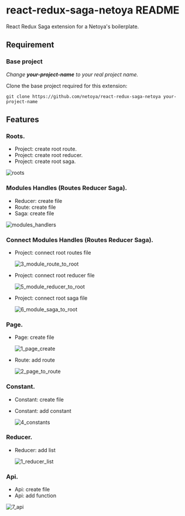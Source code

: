# react-redux-saga-netoya README

React Redux Saga extension for a Netoya's boilerplate.

## Requirement

### Base project

_Change ***your-project-name*** to your real project name._

Clone the base project required for this extension:

```
git clone https://github.com/netoya/react-redux-saga-netoya your-project-name
```

## Features

### Roots.

- Project: create root route.
- Project: create root reducer.
- Project: create root saga.

![roots](images/1_root.gif)

### Modules Handles (Routes Reducer Saga).

- Reducer: create file
- Route: create file
- Saga: create file

![modules_handlers](images/2_modules_handlers.gif)

### Connect Modules Handles (Routes Reducer Saga).

- Project: connect root routes file

  ![3_module_route_to_root](images/3_module_route_to_root.gif)

- Project: connect root reducer file

  ![5_module_reducer_to_root](images/5_module_reducer_to_root.gif)

- Project: connect root saga file

  ![6_module_saga_to_root](images/6_module_saga_to_root.gif)

### Page.

- Page: create file

  ![1_page_create](images/3-1_page_create.gif)

- Route: add route

  ![2_page_to_route](images/3-2_page_to_route.gif)

### Constant.

- Constant: create file
- Constant: add constant

  ![4_constants](images/4_constants.gif)

### Reducer.

- Reducer: add list

  ![1_reducer_list](images/5-1_reducer_list.gif)

### Api.

- Api: create file
- Api: add function

![7_api](images/7_api.gif)
